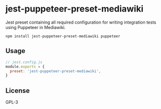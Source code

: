 # jest-puppeteer-preset-mediawiki

Jest preset containing all required configuration for writing integration tests using Puppeteer in Mediawiki.

```
npm install jest-puppeteer-preset-mediawiki puppeteer
```

## Usage

```js
// jest.config.js
module.exports = {
  preset: 'jest-puppeteer-preset-mediawiki',
}
```

## License

GPL-3